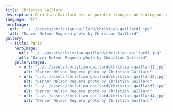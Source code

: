 ```yaml
---
title: Christian Gaillard
description: Christian Gaillard est un peintre français né à Avignon, en France. Dans le monde de l'art, certaines collaborations transcendent la toile, créant un dialogue entre l'artiste et la muse qui captive l'essence du lecteur. C'est le cas de la collaboration enchanteresse entre le mannequin et danseur Nelson Reguera et le célèbre peintre Christian Gaillard.
language: "fr"
heroImage:
  url: "../../assets/christian-gaillard/christian-gaillard1.jpg"
  alt: "Dancer Nelson Reguera photo by Christian Gaillard"
gallery:
  - title: Paris
    heroImage:
      url: "../../assets/christian-gaillard/christian-gaillard1.jpg"
      alt: "Dancer Nelson Reguera photo by Christian Gaillard"
    galleryImages:
      - url: "../../assets/christian-gaillard/christian-gaillard1.jpg"
        alt: "Dancer Nelson Reguera photo by Christian Gaillard"
      - url: "../../assets/christian-gaillard/christian-gaillard2.jpg"
        alt: "Dancer Nelson Reguera photo by Christian Gaillard"
      - url: "../../assets/christian-gaillard/christian-gaillard3.jpg"
        alt: "Dancer Nelson Reguera photo by Christian Gaillard"
      - url: "../../assets/christian-gaillard/christian-gaillard4.jpg"
        alt: "Dancer Nelson Reguera photo by Christian Gaillard"
---
```

